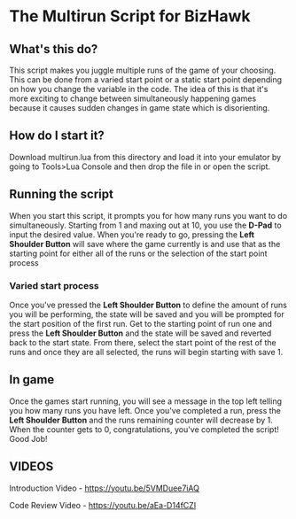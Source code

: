# The Multirun Script for BizHawk

## What's this do?

This script makes you juggle multiple runs of the game of your choosing.
This can be done from a varied start point or a static start point depending on how you change the variable in the code.
The idea of this is that it's more exciting to change between simultaneously happening games because it causes sudden changes in game state which is disorienting.

## How do I start it?

Download multirun.lua from this directory and load it into your emulator by going to Tools>Lua Console and then drop the file in or open the script.

## Running the script

When you start this script, it prompts you for how many runs you want to do simultaneously.
Starting from 1 and maxing out at 10, you use the **D-Pad** to input the desired value.
When you're ready to go, pressing the **Left Shoulder Button** will save where the game currently is and use that as the starting point for either all of the runs or the selection of the start point process

### Varied start process

Once you've pressed the **Left Shoulder Button** to define the amount of runs you will be performing, the state will be saved and you will be prompted for the start position of the first run.
Get to the starting point of run one and press the **Left Shoulder Button** and the state will be saved and reverted back to the start state.
From there, select the start point of the rest of the runs and once they are all selected, the runs will begin starting with save 1.

## In game

Once the games start running, you will see a message in the top left telling you how many runs you have left.
Once you've completed a run, press the **Left Shoulder Button** and the runs remaining counter will decrease by 1.
When the counter gets to 0, congratulations, you've completed the script!
Good Job!

## VIDEOS

Introduction Video - 
https://youtu.be/5VMDuee7iAQ

Code Review Video -
https://youtu.be/aEa-D14fCZI
